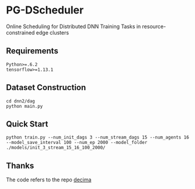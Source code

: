 # PG-DScheduler

Online Scheduling for Distributed DNN Training Tasks in resource-constrained edge clusters

## Requirements

```
Python>=.6.2
tensorflow>=1.13.1
```

## Dataset Construction

```
cd dnn2/dag
python main.py
```

## Quick Start

```
python train.py --num_init_dags 3 --num_stream_dags 15 --num_agents 16 --model_save_interval 100 --num_ep 2000 --model_folder ./models/init_3_stream_15_16_100_2000/

```

## Thanks

The code refers to the repo [decima](https://github.com/hongzimao/decima-sim)
